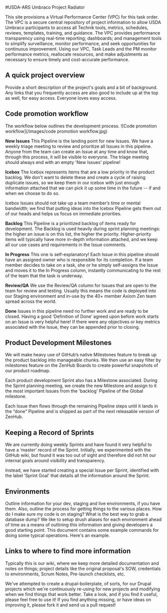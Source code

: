 #USDA-ARS Umbraco Project Radiator

This site provisions a Virtual Performance Center (VPC) for this task order. The VPC is a secure central repository of project information to allow USDA Umbraco participants to access all Technik tools, metrics, schedules, reviews, templates, training, and guidance. The VPC provides performance transparency using real-time reporting; dashboards; and management tools to simplify surveillance, monitor performance, and seek opportunities for continuous improvement. Using our VPC, Task Leads and the PM monitor performance metrics, reallocate resources, and make adjustments as necessary to ensure timely and cost-accurate performance.

## A quick project overview

Provide a short description of the project's goals and a bit of background. Any links that you frequently access are also good to include up at the top as well, for easy access. Everyone loves easy access.

## Code promotion workflow

The workflow below outlines the development process.
![Code promotion workflow](/images/code promotion workflow.jpg)

**New Issues** This Pipeline is the landing point for new Issues. We have a weekly triage meeting to review and prioritize all Issues in this pipeline. Anyone from the team can create an Issue at any time and know that, through this process, it will be visible to everyone. The triage meeting should always end with an empty 'New Issues' pipeline! 

**Icebox** The Icebox represents items that are a low priority in the product backlog. We don't want to delete these and create a cycle of raising duplicate issues, so we keep them in our icebox with just enough information attached that we can pick it up some time in the future -- if and when we choose to do so. 

Icebox Issues should not take up a team member’s time or mental bandwidth; we find that putting ideas into the Icebox Pipeline gets them out of our heads and helps us focus on immediate priorities.

**Backlog** This Pipeline is a prioritized backlog of items ready for development. The Backlog is used heavily during sprint planning meetings: the higher an issue is on this list, the higher the priority. Higher-priority items will typically have more in-depth information attached, and we keep all our use cases and requirements in the Issue comments. 

**In Progress** This one is self-explanatory! Each Issue in this pipeline should have an assigned owner who is responsible for its completion. If a team member decides to take on a task, she or he simply self-assigns the Issue and moves it to the In Progress column, instantly communicating to the rest of the team that the task is underway. 

**Review/QA** We use the Review/QA column for Issues that are open to the team for review and testing. Usually this means the code is deployed into our Staging environment and in-use by the 40+ member Axiom Zen team spread across the world. 

**Done** Issues in this pipeline need no further work and are ready to be closed. Having a good ‘Definition of Done’ agreed upon before work starts on an Issue is very helpful here! If there were any objectives or key metrics associated with the Issue, they can be appended prior to closing. 

## Product Development Milestones

We will make heavy use of GitHub’s native Milestones feature to break up the product backlog into manageable chunks. We then use an easy filter by milestones feature on the ZenHub Boards to create powerful snapshots of our product roadmap. 

Each product development Sprint also has a Milestone associated. During the Sprint planning meeting, we create the new Milestone and assign to it the most important Issues from the 'backlog' Pipeline of the Global milestone. 

Each Issue then flows through the remaining Pipeline steps until it lands in the “done” Pipeline and is shipped as part of the next releasable version of ZenHub. 

## Keeping a Record of Sprints

We are currently doing weekly Sprints and have found it very helpful to have a ‘master’ record of the Sprint. Initially, we experimented with the GitHub wiki, but found it was too out of sight and therefore did not hit our internal goals around visibility and transparency. 

Instead, we have started creating a special Issue per Sprint, identified with the label ‘Sprint Goal’ that details all the information around the Sprint. 

## Environments

Outline information for your dev, staging and live environments, if you have them. Also, outline the process for getting things to the various places. How do I make sure my code is on staging? What is the best way to grab a database dump? We like to setup drush aliases for each environment ahead of time as a means of outlining this information and giving developers a good starting point. This document contains some example commands for doing some typical operations. Here's an example.

## Links to where to find more information

Typically this is our wiki, where we keep more detailed documentation and notes on things; project details like the original proposal's SOW, credentials to environments, Scrum Notes, Pre-launch checklists, etc.

We've attempted to create a drupal-boilerplate, of sorts, for our Drupal projects which we're continuously re-using for new projects and modifying when we find things that work better. Take a look, and if you find it useful, please feel free to use it! If you find anything missing, or have ideas on improving it, please fork it and send us a pull request!
